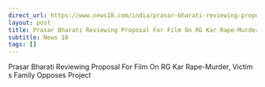 ```yaml
---
direct_url: https://www.news18.com/india/prasar-bharati-reviewing-proposal-for-film-on-rg-kar-rape-murder-victims-family-opposes-project-ws-kl-9666767.html
layout: post
title: Prasar Bharati Reviewing Proposal For Film On RG Kar Rape-Murder, Victim s Family Opposes Project
subtitle: News 18
tags: []
---
```


Prasar Bharati Reviewing Proposal For Film On RG Kar Rape-Murder, Victim s Family Opposes Project
